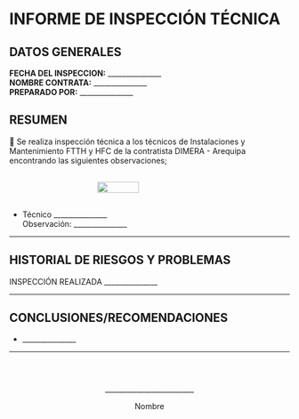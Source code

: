 # INFORME DE INSPECCIÓN TÉCNICA

## DATOS GENERALES

**FECHA DEL INSPECCION:**  \_\_\_\_\_\_\_\_\_\_\_\_\_\_\_  
**NOMBRE CONTRATA:**  \_\_\_\_\_\_\_\_\_\_\_\_\_\_\_  
**PREPARADO POR:**  \_\_\_\_\_\_\_\_\_\_\_\_\_\_\_  

## RESUMEN

 Se realiza inspección técnica a los técnicos de Instalaciones y Mantenimiento FTTH y HFC de la contratista DIMERA - Arequipa encontrando las siguientes observaciones;

<div style="display: flex; justify-content:center; padding:1rem">
    <img src="ruta-de-la-imagen" style="width:40%;">
</div>

- Técnico \_\_\_\_\_\_\_\_\_\_\_\_\_\_\_  
  Observación: \_\_\_\_\_\_\_\_\_\_\_\_\_\_\_

---

## HISTORIAL DE RIESGOS Y PROBLEMAS

INSPECCIÓN REALIZADA \_\_\_\_\_\_\_\_\_\_\_\_\_\_\_

---

## CONCLUSIONES/RECOMENDACIONES

- \_\_\_\_\_\_\_\_\_\_\_\_\_\_\_

---

<!-- firma -->
<div style="text-align: center; height: 150px; padding-top: 30px;">
    <p>_________________________</p>
    <p>Nombre</p>
</div>